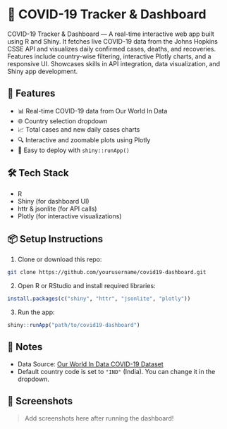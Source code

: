 
# 🧬 COVID-19 Tracker & Dashboard

COVID-19 Tracker & Dashboard — A real-time interactive web app built using R and Shiny. It fetches live COVID-19 data from the Johns Hopkins CSSE API and visualizes daily confirmed cases, deaths, and recoveries. Features include country-wise filtering, interactive Plotly charts, and a responsive UI. Showcases skills in API integration, data visualization, and Shiny app development.


## 🚀 Features

- 📊 Real-time COVID-19 data from Our World In Data
- 🌐 Country selection dropdown
- 📈 Total cases and new daily cases charts
- 🔍 Interactive and zoomable plots using Plotly
- 🧩 Easy to deploy with `shiny::runApp()`

## 🛠️ Tech Stack

- R
- Shiny (for dashboard UI)
- httr & jsonlite (for API calls)
- Plotly (for interactive visualizations)

## 📦 Setup Instructions

1. Clone or download this repo:

```bash
git clone https://github.com/yourusername/covid19-dashboard.git
```

2. Open R or RStudio and install required libraries:

```r
install.packages(c("shiny", "httr", "jsonlite", "plotly"))
```

3. Run the app:

```r
shiny::runApp("path/to/covid19-dashboard")
```

## 📌 Notes

- Data Source: [Our World In Data COVID-19 Dataset](https://covid.ourworldindata.org/)
- Default country code is set to `"IND"` (India). You can change it in the dropdown.

## 📸 Screenshots

> Add screenshots here after running the dashboard!

